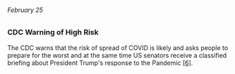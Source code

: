 ###### February 25

### CDC Warning of High Risk 

The CDC warns that the risk of spread of COVID is likely and asks people to prepare for the worst and at the same time US senators receive a classified briefing about President Trump's response to the Pandemic [[6]](https://www.thinkglobalhealth.org/article/updated-timeline-coronavirus).